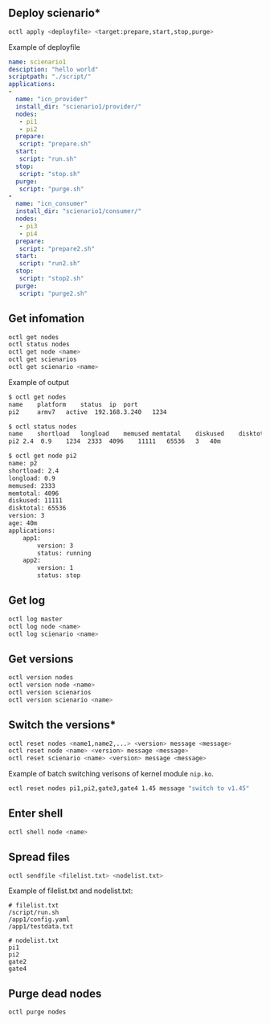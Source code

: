 ## Deploy scienario*
```sh
octl apply <deployfile> <target:prepare,start,stop,purge>
```
Example of deployfile
```yaml
name: scienario1
desciption: "hello world"
scriptpath: "./script/"
applications:
- 
  name: "icn_provider"
  install_dir: "scienario1/provider/"
  nodes:
   - pi1
   - pi2
  prepare:
   script: "prepare.sh"
  start:
   script: "run.sh"
  stop:
   script: "stop.sh"
  purge:
   script: "purge.sh"
- 
  name: "icn_consumer"
  install_dir: "scienario1/consumer/"
  nodes:
   - pi3
   - pi4
  prepare:
   script: "prepare2.sh"
  start:
   script: "run2.sh"
  stop:
   script: "stop2.sh"
  purge:
   script: "purge2.sh"
```

## Get infomation
```sh
octl get nodes
octl status nodes
octl get node <name>
octl get scienarios
octl get scienario <name>
```
Example of output
```sh
$ octl get nodes
name	platform	status	ip	port
pi2		armv7	active  192.168.3.240	1234 

$ octl status nodes
name 	shortload	longload	memused	memtatal	diskused	disktotal	verison	age
pi2	2.4  0.9	1234  2333	4096	11111	65536	3	40m

$ octl get node pi2
name: p2
shortload: 2.4
longload: 0.9
memused: 2333
memtotal: 4096
diskused: 11111
disktotal: 65536
version: 3
age: 40m
applications:
	app1:
		version: 3
		status: running
	app2:
		version: 1
		status: stop

```

## Get log
```sh
octl log master
octl log node <name>
octl log scienario <name>
```

## Get versions
```sh
octl version nodes
octl version node <name>
octl version scienarios
octl version scienario <name>
```

## Switch the versions*
```sh
octl reset nodes <name1,name2,...> <version> message <message>
octl reset node <name> <version> message <message>
octl reset scienario <name> <version> message <message>
```
Example of batch switching verisons of kernel module `nip.ko`.
```sh
octl reset nodes pi1,pi2,gate3,gate4 1.45 message "switch to v1.45"
```

## Enter shell
```sh
octl shell node <name>
```

## Spread files
```sh
octl sendfile <filelist.txt> <nodelist.txt>
```
Example of filelist.txt and nodelist.txt:
```
# filelist.txt
/script/run.sh
/app1/config.yaml
/app1/testdata.txt

# nodelist.txt
pi1
pi2
gate2
gate4

```

## Purge dead nodes
```sh
octl purge nodes
```
